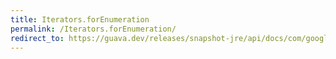 ```yaml
---
title: Iterators.forEnumeration
permalink: /Iterators.forEnumeration/
redirect_to: https://guava.dev/releases/snapshot-jre/api/docs/com/google/common/collect/Iterators.html#forEnumeration-java.util.Enumeration-
---
```

